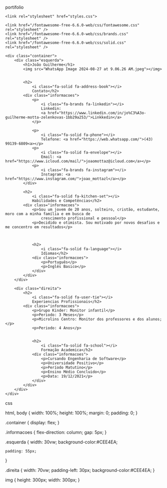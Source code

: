 portifolio

<!DOCTYPE html>
<html lang="pt-br">

<head>
    <meta charset="UTF-8">
    <meta name="viewport" content="width=device-width, initial-scale=1.0">
    <title>Document</title>

    <link rel="stylesheet" href="styles.css">

    <link href="/fontawesome-free-6.6.0-web/css/fontawesome.css" rel="stylesheet" />
    <link href="/fontawesome-free-6.6.0-web/css/brands.css" rel="stylesheet" />
    <link href="/fontawesome-free-6.6.0-web/css/solid.css" rel="stylesheet" />
    
</head>

<body>

    <div class="container">
        <div class="esquerda">
            <h1>João Guilherme</h1>
            <img src="WhatsApp Image 2024-08-27 at 9.06.26 AM.jpeg"></img>


            <h2>
                <i class="fa-solid fa-address-book"></i>
                Contato</h2>
            <div class="informacoes">
                <p>
                    <i class="fa-brands fa-linkedin"></i>
                    Linkedin:
                    <a href="https://www.linkedin.com/in/jo%C3%A3o-guilherme-motta-zelenkovas-1bb29a253/">Linkkedin</a>
                </p>
            
                <p>
                    <i class="fa-solid fa-phone"></i>
                    Telefone: <a href="https://web.whatsapp.com/">(43) 99139-6809<a></p>
                <p>
                    <i class="fa-solid fa-envelope"></i>
                    Email: <a href="https://www.icloud.com/mail/">joaomottaz@icloud.com</a></p>
                <p>
                    <i class="fa-brands fa-instagram"></i>
                    Instagram: <a href="https://www.instagram.com/">joao_mottazl</a></p>
            </div>

            <h2>
                <i class="fa-solid fa-kitchen-set"></i>
                Habilidades e Competências</h2>
            <div class="informacoes">
                <p>Sou um jovem de 20 anos, solteiro, cristão, estudante, moro com a minha família e em busca de
                    crescimento profissional e pessoal</p>
                <p>Decidido e otimista. Sou motivado por novos desafios e me concentro em resultados</p>



                <h2>
                    <i class="fa-solid fa-language"></i>
                    Idiomas</h2>
                <div class="informacoes">
                    <p>Português</p>
                    <p>Inglês Basico</p>
                </div>
            </div>
        </div>

        <div class="direita">
            <h2>
                <i class="fa-solid fa-user-tie"></i>
                Experiencias Profissionais</h2>
            <div class="informacoes">
                <p>Grupo Kinder: Monitor infantil</p>
                <p>Periodo: 3 Meses</p>
                <p>Microlins Centro: Monitor dos professores e dos alunos;</p>
                <p>Periodo: 4 Anos</p>


                <h2>
                    <i class="fa-solid fa-school"></i>
                    Formação Academica</h2>
                <div class="informacoes">
                    <p>Cursando Engenharia de Software</p>
                    <p>Universidade Positivo</p>
                    <p>Período Matutino</p>
                    <p>Ensino Médio Concluido</p>
                    <p>Data: 19/12/2021</p>
                </div>
            </div>
        </div>
    </div>
</body>

</html>



css


html, body {
    width: 100%;
    height: 100%;
    margin: 0;
    padding: 0;
}

.container {
    display: flex;
}

.informacoes {
    flex-direction: column;
    gap: 5px;
}

.esquerda {
    width: 30vw;
    background-color:#CEE4EA;

    padding: 55px;
}

.direita {
    width: 70vw;
    padding-left: 30px;
    background-color:#CEE4EA;
}

img {
    height: 300px;
    width: 300px;
}
